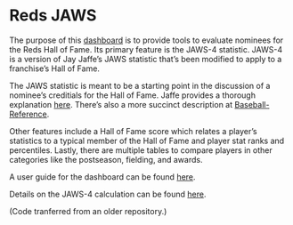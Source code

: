Reds JAWS
================

The purpose of this [dashboard](https://erbo.shinyapps.io/jaws4/) is to
provide tools to evaluate nominees for the Reds Hall of Fame. Its
primary feature is the JAWS-4 statistic. JAWS-4 is a version of Jay
Jaffe’s JAWS statistic that’s been modified to apply to a franchise’s
Hall of Fame.

The JAWS statistic is meant to be a starting point in the discussion of
a nominee’s creditials for the Hall of Fame. Jaffe provides a thorough
explanation
[here](https://www.si.com/mlb/2017/11/27/hall-fame-jaws-intro-2018-ballot).
There’s also a more succinct description at
[Baseball-Reference](https://www.baseball-reference.com/about/jaws.shtml).

Other features include a Hall of Fame score which relates a player’s
statistics to a typical member of the Hall of Fame and player stat ranks
and percentiles. Lastly, there are multiple tables to compare players in
other categories like the postseason, fielding, and awards.

A user guide for the dashboard can be found
[here](https://raw.githack.com/ercbk/red-jaws/master/docs/documentation.html).

Details on the JAWS-4 calculation can be found
[here](https://raw.githack.com/ercbk/red-jaws/master/docs/notes.html).

(Code tranferred from an older repository.)

